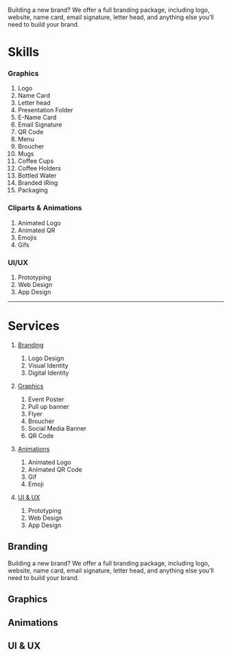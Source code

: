 Building a new brand? We offer a full branding package, including logo, website, name card, email signature, letter head, and anything else you’ll need to build your brand.

# Skills

### Graphics
1. Logo
1. Name Card
1. Letter head
1. Presentation Folder
1. E-Name Card
1. Email Signature
1. QR Code
1. Menu
1. Broucher
1. Mugs
1. Coffee Cups
1. Coffee Holders
1. Bottled Water
1. Branded iRing
1. Packaging

### Cliparts & Animations
1. Animated Logo
1. Animated QR
1. Emojis
1. Gifs

### UI/UX
1. Prototyping
1. Web Design
1. App Design

---

# Services

1. [Branding](##branding)
    1. Logo Design
    1. Visual Identity
    1. Digital Identity

1. [Graphics](#graphics)
    1. Event Poster
    1. Pull up banner
    1. Flyer
    1. Broucher
    1. Social Media Banner
    1. QR Code

1. [Animations](#animations)
    1. Animated Logo
    1. Animated QR Code
    1. Gif
    1. Emoji

1. [UI & UX](#ui-&-ux)
    1. Prototyping
    1. Web Design
    1. App Design

## Branding

Building a new brand? We offer a full branding package, including logo, website, name card, email signature, letter head, and anything else you’ll need to build your brand.

## Graphics

## Animations

## UI & UX